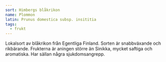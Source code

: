 ```yaml
---
sort: Himbergs blåkrikon
name: Plommon
latin: Prunus domestica subsp. insititia
tags:
  - frukt
---
```


Lokalsort av blåkrikon från Egentliga Finland. Sorten är snabbväxande och rikbärande. Frukterna är aningen större än Sinikka, mycket saftiga och aromatiska. Har sällan några sjukdomsangrepp.
